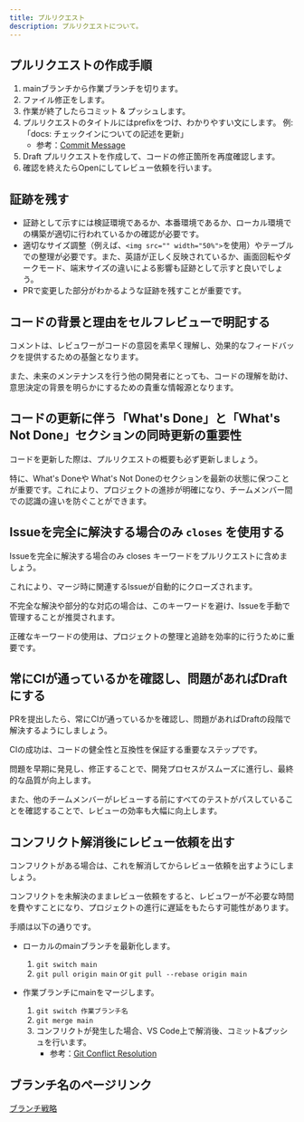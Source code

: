 ```yaml
---
title: プルリクエスト
description: プルリクエストについて。
---
```


## プルリクエストの作成手順

1. mainブランチから作業ブランチを切ります。
1. ファイル修正をします。
1. 作業が終了したらコミット & プッシュします。
1. プルリクエストのタイトルにはprefixをつけ、わかりやすい文にします。
例: 「docs: チェックインについての記述を更新」
   - 参考：[Commit Message](/engineering/git)
1. Draft プルリクエストを作成して、コードの修正箇所を再度確認します。
1. 確認を終えたらOpenにしてレビュー依頼を行います。

## 証跡を残す

- 証跡として示すには検証環境であるか、本番環境であるか、ローカル環境での構築が適切に行われているかの確認が必要です。
- 適切なサイズ調整（例えば、`<img src="" width="50%">`を使用）やテーブルでの整理が必要です。また、英語が正しく反映されているか、画面回転やダークモード、端末サイズの違いによる影響も証跡として示すと良いでしょう。
- PRで変更した部分がわかるような証跡を残すことが重要です。

## コードの背景と理由をセルフレビューで明記する

コメントは、レビュワーがコードの意図を素早く理解し、効果的なフィードバックを提供するための基盤となります。

また、未来のメンテナンスを行う他の開発者にとっても、コードの理解を助け、意思決定の背景を明らかにするための貴重な情報源となります。

## コードの更新に伴う「What's Done」と「What's Not Done」セクションの同時更新の重要性

コードを更新した際は、プルリクエストの概要も必ず更新しましょう。

特に、What's Doneや What's Not Doneのセクションを最新の状態に保つことが重要です。これにより、プロジェクトの進捗が明確になり、チームメンバー間での認識の違いを防ぐことができます。

## Issueを完全に解決する場合のみ `closes` を使用する

Issueを完全に解決する場合のみ closes キーワードをプルリクエストに含めましょう。

これにより、マージ時に関連するIssueが自動的にクローズされます。

不完全な解決や部分的な対応の場合は、このキーワードを避け、Issueを手動で管理することが推奨されます。

正確なキーワードの使用は、プロジェクトの整理と追跡を効率的に行うために重要です。

## 常にCIが通っているかを確認し、問題があればDraftにする

PRを提出したら、常にCIが通っているかを確認し、問題があればDraftの段階で解決するようにしましょう。

CIの成功は、コードの健全性と互換性を保証する重要なステップです。

問題を早期に発見し、修正することで、開発プロセスがスムーズに進行し、最終的な品質が向上します。

また、他のチームメンバーがレビューする前にすべてのテストがパスしていることを確認することで、レビューの効率も大幅に向上します。

## コンフリクト解消後にレビュー依頼を出す

コンフリクトがある場合は、これを解消してからレビュー依頼を出すようにしましょう。

コンフリクトを未解決のままレビュー依頼をすると、レビュワーが不必要な時間を費やすことになり、プロジェクトの進行に遅延をもたらす可能性があります。

手順は以下の通りです。

- ローカルのmainブランチを最新化します。

  1. `git switch main`
  1. `git pull origin main` or `git pull --rebase origin main`

- 作業ブランチにmainをマージします。

  1. `git switch 作業ブランチ名`
  1. `git merge main`
  1. コンフリクトが発生した場合、VS Code上で解消後、コミット&プッシュを行います。
      - 参考：[Git Conflict Resolution](https://qiita.com/crarrry/items/c5964512e21e383b73da)

## ブランチ名のページリンク

[ブランチ戦略](/engineering/branch-strategy.md)
